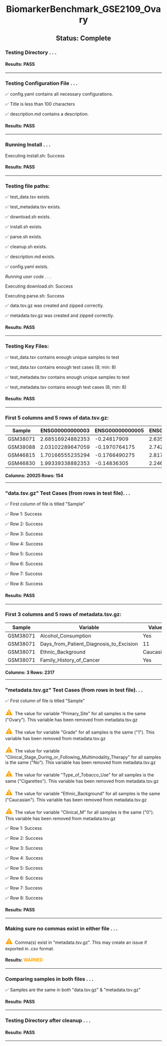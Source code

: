 <h1><center>BiomarkerBenchmark_GSE2109_Ovary</center></h1>
<h2><center> Status: Complete </center></h2>


### Testing Directory . . .

#### Results: PASS
---
### Testing Configuration File . . .

&#9989;	config.yaml contains all necessary configurations.

&#9989;	Title is less than 100 characters

&#9989;	description.md contains a description.

#### Results: PASS
---
### Running Install . . .

Executing install.sh: Success

#### Results: PASS
---

### Testing file paths:

&#9989;	test_data.tsv exists.

&#9989;	test_metadata.tsv exists.

&#9989;	download.sh exists.

&#9989;	install.sh exists.

&#9989;	parse.sh exists.

&#9989;	cleanup.sh exists.

&#9989;	description.md exists.

&#9989;	config.yaml exists.

*Running user code . . .*

Executing download.sh: Success

Executing parse.sh: Success

&#9989;	data.tsv.gz was created and zipped correctly.

&#9989;	metadata.tsv.gz was created and zipped correctly.

#### Results: PASS
---
### Testing Key Files:

&#9989;	test_data.tsv contains enough unique samples to test

&#9989;	test_data.tsv contains enough test cases (8; min: 8)

&#9989;	test_metadata.tsv contains enough unique samples to test

&#9989;	test_metadata.tsv contains enough test cases (8; min: 8)

#### Results: PASS
---

### First 5 columns and 5 rows of data.tsv.gz:

|	Sample	|	ENSG00000000003	|	ENSG00000000005	|	ENSG00000000419	|	ENSG00000000457	|
|	---	|	---	|	---	|	---	|	---	|
|	GSM38071	|	2.68516924882353	|	-0.24817909	|	2.63589104777778	|	0.3856919240625	|
|	GSM38088	|	2.03102289647059	|	-0.1970764175	|	2.74216320444444	|	0.4001315015625	|
|	GSM46815	|	1.70166555235294	|	-0.1766490275	|	2.81732544111111	|	0.691595185	|
|	GSM46830	|	1.99339338882353	|	-0.14836305	|	2.24644423	|	0.317661369375	|

**Columns: 20025 Rows: 154**

---
### "data.tsv.gz" Test Cases (from rows in test file). . .

&#9989;	First column of file is titled "Sample"

&#9989;	Row 1: Success

&#9989;	Row 2: Success

&#9989;	Row 3: Success

&#9989;	Row 4: Success

&#9989;	Row 5: Success

&#9989;	Row 6: Success

&#9989;	Row 7: Success

&#9989;	Row 8: Success

#### Results: PASS
---
### First 3 columns and 5 rows of metadata.tsv.gz:

|	Sample	|	Variable	|	Value	|
|	---	|	---	|	---	|
|	GSM38071	|	Alcohol_Consumption	|	Yes	|
|	GSM38071	|	Days_from_Patient_Diagnosis_to_Excision	|	11	|
|	GSM38071	|	Ethnic_Background	|	Caucasian	|
|	GSM38071	|	Family_History_of_Cancer	|	Yes	|

**Columns: 3 Rows: 2317**

---
### "metadata.tsv.gz" Test Cases (from rows in test file). . .

&#9989;	First column of file is titled "Sample"

<p><font color="orange" size="+2">&#9888;	</font>The value for variable "Primary_Site" for all samples is the same ("Ovary"). This variable has been removed from metadata.tsv.gz</p>

<p><font color="orange" size="+2">&#9888;	</font>The value for variable "Grade" for all samples is the same ("1"). This variable has been removed from metadata.tsv.gz</p>

<p><font color="orange" size="+2">&#9888;	</font>The value for variable "Clinical_Stage_During_or_Following_Multimodality_Therapy" for all samples is the same ("No"). This variable has been removed from metadata.tsv.gz</p>

<p><font color="orange" size="+2">&#9888;	</font>The value for variable "Type_of_Tobacco_Use" for all samples is the same ("Cigarettes"). This variable has been removed from metadata.tsv.gz</p>

<p><font color="orange" size="+2">&#9888;	</font>The value for variable "Ethnic_Background" for all samples is the same ("Caucasian"). This variable has been removed from metadata.tsv.gz</p>

<p><font color="orange" size="+2">&#9888;	</font>The value for variable "Clinical_M" for all samples is the same ("0"). This variable has been removed from metadata.tsv.gz</p>

&#9989;	Row 1: Success

&#9989;	Row 2: Success

&#9989;	Row 3: Success

&#9989;	Row 4: Success

&#9989;	Row 5: Success

&#9989;	Row 6: Success

&#9989;	Row 7: Success

&#9989;	Row 8: Success

#### Results: PASS
---
### Making sure no commas exist in either file . . .

<p><font color="orange" size="+2">&#9888;	</font>Comma(s) exist in "metadata.tsv.gz". This may create an issue if exported in .csv format.</p>

#### Results: **<font color="orange">WARNED</font>**
---
### Comparing samples in both files . . .

&#9989;	Samples are the same in both "data.tsv.gz" & "metadata.tsv.gz"

#### Results: PASS

---
### Testing Directory after cleanup . . .

#### Results: PASS
---
